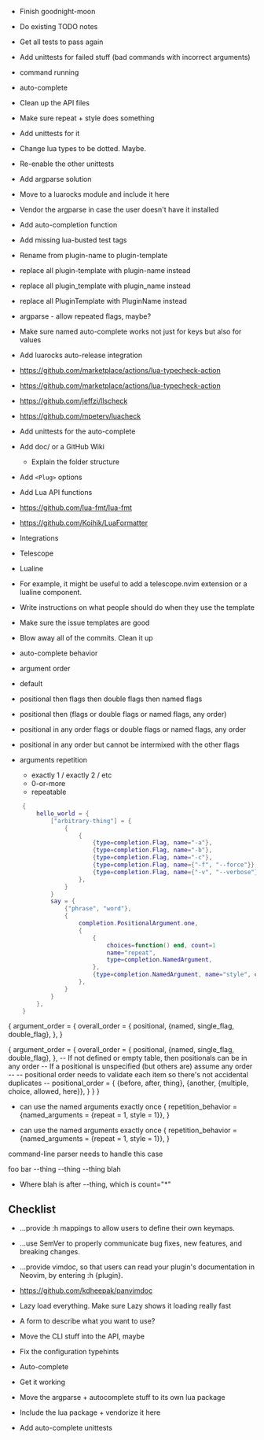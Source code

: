- Finish goodnight-moon
- Do existing TODO notes
- Get all tests to pass again
- Add unittests for failed stuff (bad commands with incorrect arguments)
 - command running
 - auto-complete

- Clean up the API files
 - Make sure repeat + style does something
 - Add unittests for it

- Change lua types to be dotted. Maybe.

- Re-enable the other unittests

- Add argparse solution
 - Move to a luarocks module and include it here
  - Vendor the argparse in case the user doesn't have it installed
- Add auto-completion function

- Add missing lua-busted test tags

- Rename from plugin-name to plugin-template

- replace all plugin-template with plugin-name instead
- replace all plugin_template with plugin_name instead
- replace all PluginTemplate with PluginName instead

- argparse - allow repeated flags, maybe?
- Make sure named auto-complete works not just for keys but also for values

- Add luarocks auto-release integration

- https://github.com/marketplace/actions/lua-typecheck-action
- https://github.com/marketplace/actions/lua-typecheck-action
- https://github.com/jeffzi/llscheck
- https://github.com/mpeterv/luacheck

- Add unittests for the auto-complete


- Add doc/ or a GitHub Wiki
    - Explain the folder structure


- Add `<Plug>` options
- Add Lua API functions

- https://github.com/lua-fmt/lua-fmt
- https://github.com/Koihik/LuaFormatter

- Integrations
 - Telescope
 - Lualine
 - For example, it might be useful to add a telescope.nvim extension or a lualine component.

- Write instructions on what people should do when they use the template
- Make sure the issue templates are good

- Blow away all of the commits. Clean it up

- auto-complete behavior
 - argument order
  - default
   - positional then flags then double flags then named flags
   - positional then (flags or double flags or named flags, any order)
   - positional in any order flags or double flags or named flags, any order
   - positional in any order but cannot be intermixed with the other flags
 - arguments repetition
   - exactly 1 / exactly 2 / etc
   - 0-or-more
   - repeatable


```lua
    {
        hello_world = {
            ["arbitrary-thing"] = {
                {
                    {
                        {type=completion.Flag, name="-a"},
                        {type=completion.Flag, name="-b"},
                        {type=completion.Flag, name="-c"},
                        {type=completion.Flag, name={"-f", "--force"}},
                        {type=completion.Flag, name={"-v", "--verbose"}, count="*"},
                    },
                }
            }
            say = {
                {"phrase", "word"},
                {
                    completion.PositionalArgument.one,
                    {
                        {
                            choices=function() end, count=1
                            name="repeat",
                            type=completion.NamedArgument,
                        },
                        {type=completion.NamedArgument, name="style", choices={"lowercase", "uppercase"}},
                    },
                }
            }
        },
    }
```


{
argument_order = {
    overall_order = {
        positional,
        {named, single_flag, double_flag},
    },
}

{ argument_order = {
    overall_order = {
      positional,
      {named, single_flag, double_flag},
    },
    -- If not defined or empty table, then positionals can be in any order
    -- If a positional is unspecified (but others are) assume any order
    --
    -- positional order needs to validate each item so there's not accidental duplicates
    --
    positional_order = {
      {before, after, thing},
      {another, {multiple, choice, allowed, here}},
    }
  }
}

- can use the named arguments exactly once
{
  repetition_behavior = {named_arguments = {repeat = 1, style = 1}},
}


- can use the named arguments exactly once
{
  repetition_behavior = {named_arguments = {repeat = 1, style = 1}},
}

command-line parser needs to handle this case

foo bar --thing --thing --thing blah
 - Where blah is after --thing, which is count="*"

## Checklist

- ...provide :h <Plug> mappings to allow users to define their own keymaps.

- ...use SemVer to properly communicate bug fixes, new features, and breaking changes.

- ...provide vimdoc, so that users can read your plugin's documentation in Neovim, by entering :h {plugin}.
 - https://github.com/kdheepak/panvimdoc

- Lazy load everything. Make sure Lazy shows it loading really fast

- A form to describe what you want to use?

- Move the CLI stuff into the API, maybe

- Fix the configuration typehints

- Auto-complete
 - Get it working
 - Move the argparse + autocomplete stuff to its own lua package
 - Include the lua package + vendorize it here
 - Add auto-complete unittests


